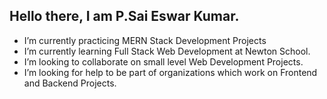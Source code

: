## Hello there, I am P.Sai Eswar Kumar.
- I’m currently practicing MERN Stack Development Projects
- I’m currently learning Full Stack Web Development at Newton School.
- I’m looking to collaborate on small level Web Development Projects.
- I’m looking for help to be part of organizations which work on Frontend and Backend Projects.
